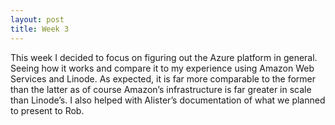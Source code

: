 ```yaml
---
layout: post
title: Week 3
---
```

This week I decided to focus on figuring out the Azure platform in general. Seeing how it works and compare it to my experience using Amazon Web Services and Linode. As expected, it is far more comparable to the former than the latter as of course Amazon’s infrastructure is far greater in scale than Linode’s. I also helped with Alister’s documentation of what we planned to present to Rob.